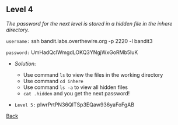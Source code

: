 ## Level 4

*The password for the next level is stored in a hidden file in the inhere directory.*

`username:` ssh bandit.labs.overthewire.org -p 2220 -l bandit3

`password:` UmHadQclWmgdLOKQ3YNgjWxGoRMb5luK

- *Solution*:
    * Use command `ls` to view the files in the working directory
    * Use command `cd inhere`
    * Use command `ls -a` to view all hidden files
    * `cat .hidden` and you get the next password!

- `Level 5:` pIwrPrtPN36QITSp3EQaw936yaFoFgAB

[Back](../)
